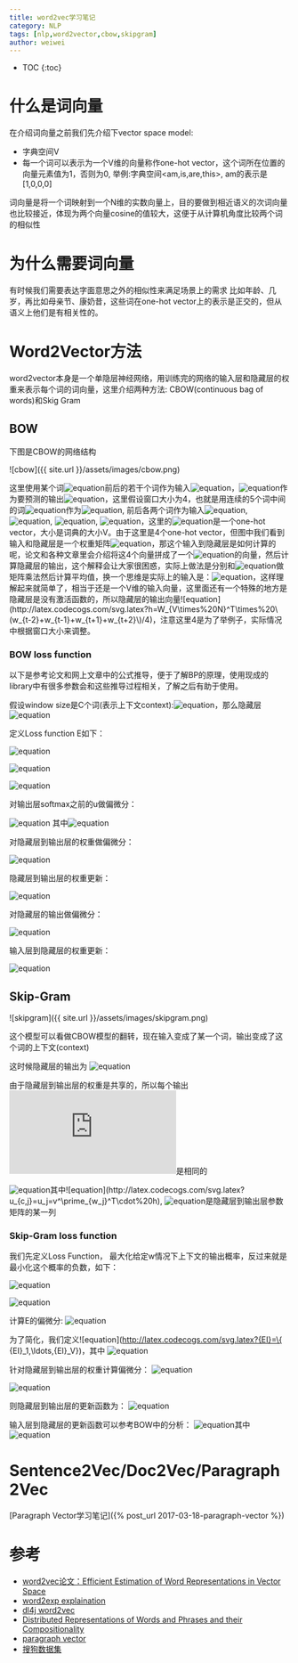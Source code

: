 ```yaml
---
title: word2vec学习笔记
category: NLP
tags: [nlp,word2vector,cbow,skipgram]
author: weiwei
---
```

* TOC
{:toc}

# 什么是词向量

在介绍词向量之前我们先介绍下vector space model:

* 字典空间V
* 每一个词可以表示为一个V维的向量称作one-hot vector，这个词所在位置的向量元素值为1，否则为0, 举例:字典空间<am,is,are,this>, am的表示是[1,0,0,0]

词向量是将一个词映射到一个N维的实数向量上，目的要做到相近语义的次词向量也比较接近，体现为两个向量cosine的值较大，这便于从计算机角度比较两个词的相似性


# 为什么需要词向量

有时候我们需要表达字面意思之外的相似性来满足场景上的需求
比如年龄、几岁，再比如母亲节、康奶昔，这些词在one-hot vector上的表示是正交的，但从语义上他们是有相关性的。

# Word2Vector方法
word2vector本身是一个单隐层神经网络，用训练完的网络的输入层和隐藏层的权重来表示每个词的词向量，这里介绍两种方法: CBOW(continuous bag of words)和Skig Gram

## BOW
下图是CBOW的网络结构

![cbow]({{ site.url }}/assets/images/cbow.png)

这里使用某个词![equation](http://latex.codecogs.com/svg.latex?\matchbf{w_t})前后的若干个词作为输入![equation](http://latex.codecogs.com/svg.latex?\matchbf{x})，![equation](http://latex.codecogs.com/svg.latex?\matchbf{w_t})作为要预测的输出![equation](http://latex.codecogs.com/svg.latex?\matchbf{y})，这里假设窗口大小为4，也就是用连续的5个词中间的词![equation](http://latex.codecogs.com/svg.latex?\mathbf{w_t})作为![equation](http://latex.codecogs.com/svg.latex?\mathbf{y}), 前后各两个词作为输入![equation](http://latex.codecogs.com/svg.latex?\mathbf{w_{t-2}}), ![equation](http://latex.codecogs.com/svg.latex?\mathbf{w_{t-1}}), ![equation](http://latex.codecogs.com/svg.latex?\mathbf{w_{t+1}}), ![equation](http://latex.codecogs.com/svg.latex?\mathbf{w_{t+2}})，这里的![equation](http://latex.codecogs.com/svg.latex?\mathbf{w})是一个one-hot vector，大小是词典的大小V。由于这里是4个one-hot vector，但图中我们看到输入和隐藏层是一个权重矩阵![equation](http://latex.codecogs.com/svg.latex?W_{V\times%20N})，那这个输入到隐藏层是如何计算的呢，论文和各种文章里会介绍将这4个向量拼成了一个![equation](http://latex.codecogs.com/svg.latex?4\times%20V)的向量，然后计算隐藏层的输出，这个解释会让大家很困惑，实际上做法是分别和![equation](http://latex.codecogs.com/svg.latex?W_{V\times%20N})做矩阵乘法然后计算平均值，换一个思维是实际上的输入是：![equation](http://latex.codecogs.com/svg.latex?(w_{t-2}+w_{t-1}+w_{t+1}+w_{t+2})/4)，这样理解起来就简单了，相当于还是一个V维的输入向量，这里面还有一个特殊的地方是隐藏层是没有激活函数的，所以隐藏层的输出向量![equation](http://latex.codecogs.com/svg.latex?h=W_{V\times%20N}^T\times%20\(w_{t-2}+w_{t-1}+w_{t+1}+w_{t+2}\)/4)，注意这里4是为了举例子，实际情况中根据窗口大小来调整。


### BOW loss function
以下是参考论文和网上文章中的公式推导，便于了解BP的原理，使用现成的library中有很多参数会和这些推导过程相关，了解之后有助于使用。

假设window size是C个词(表示上下文context):![equation](http://latex.codecogs.com/svg.latex?\{x_1,...,x_c\})，那么隐藏层
![equation](http://latex.codecogs.com/svg.latex?h=W_{V\times%20N}^{T}\frac{\sum_{i=1}^{C}\mathbf{x_i}}{C})

定义Loss function E如下：

![equation](http://latex.codecogs.com/svg.latex?E=-\log%20p(w_o\mid%20w_{i,1},\ldots,w_{i,C}))

![equation](http://latex.codecogs.com/svg.latex?=-u_{j^*}+\log\sum_{j\prime=1}^{V}\exp(u_j^\prime))

![equation](http://latex.codecogs.com/svg.latex?=-{v^\prime}_{w_o}^{T}\cdot%20{h}+\log\sum_{j^\prime=1}^{V}\exp({v^\prime}_{w_j}^{T}\cdot\%20{h}))

对输出层softmax之前的u做偏微分：

![equation](http://latex.codecogs.com/svg.latex?\frac{\partial{E}}{\partial{u_j}}=y_j-t_j=e_j)
其中![equation](http://latex.codecogs.com/svg.latex?t_j=1(j=j^*))

对隐藏层到输出层的权重做偏微分：

![equation](http://latex.codecogs.com/svg.latex?\frac{\partial{E}}{\partial{w^\prime_{ij}}}=\frac{\partial{E}}{\partial{u_j}}\cdot\frac{\partial{u_j}}{\partial{w^\prime_{ij}}}=e_j\cdot%20h_i)

隐藏层到输出层的权重更新：

![equation](http://latex.codecogs.com/svg.latex?{v^\prime}_{w_j}={v^\prime}_{w_j}-\eta\cdot%20e_j\cdot%20{h})


对隐藏层的输出做偏微分：

![equation](http://latex.codecogs.com/svg.latex?\frac{\partial{E}}{\partial{h_i}}=\sum_{j=1}^{V}\frac{\partial{E}}{\partial{u_j}}\cdot\frac{u_j}{h_i}=\sum_{j=1}^{V}e_j\cdot%20w^\prime_{ij}:={EH}_i)

输入层到隐藏层的权重更新：

![equation](http://latex.codecogs.com/svg.latex?{v}_{w_{I,c}}={v}_{w_{I,c}}-\frac{1}{C}\eta\cdot%20e_j\cdot%20{h})


## Skip-Gram
![skipgram]({{ site.url }}/assets/images/skipgram.png)

这个模型可以看做CBOW模型的翻转，现在输入变成了某一个词，输出变成了这个词的上下文(context)

这时候隐藏层的输出为
![equation](http://latex.codecogs.com/svg.latex?h=W_{k,\cdot}^T:=v_{w_I}^T)

由于隐藏层到输出层的权重是共享的，所以每个输出![equation](http://latex.codecogs.com/svg.latex?y)是相同的

![equation](http://latex.codecogs.com/svg.latex?p(w_{c,j}=w_{O,c}\mid%20W_I)=y_{c,j}=\frac{\exp(u_{c,j})}{\sum_{j^\prime=1}^{V}\exp(u_{j^\prime})})其中![equation](http://latex.codecogs.com/svg.latex?u_{c,j}=u_j=v^\prime_{w_j}^T\cdot%20h), ![equation](http://latex.codecogs.com/svg.latex?v^\prime_{w_j})是隐藏层到输出层参数矩阵的某一列

### Skip-Gram loss function
我们先定义Loss Function， 最大化给定w情况下上下文的输出概率，反过来就是最小化这个概率的负数，如下：

![equation](http://latex.codecogs.com/svg.latex?E=-\log%20p(w_{O,1},\ldots,w_{O,C}\mid%20w_I)=-\log\prod_{c=1}^C\frac{\exp(u_{c,j_c^*})}{\sum_{j^\prime=1}^{V}\exp(u_j^\prime)})

![equation](http://latex.codecogs.com/svg.latex?=-\sum_{c=1}^{C}u_{j_c^*}+C\cdot\log\sum_{j^\prime=1}^{V}\exp(u_{j^\prime}))

计算E的偏微分:
![equation](http://latex.codecogs.com/svg.latex?=\frac{\partial{E}}{\partial{u_{c,j}}}=\sum_{c=1}^{C}(y_{c,j}-t_{c,j})=\sum_{c=1}^{C}e_{c,j})


为了简化，我们定义![equation](http://latex.codecogs.com/svg.latex?{EI}=\{ {EI}_1,\ldots,{EI}_V\})，其中
![equation](http://latex.codecogs.com/svg.latex?{EI}_j=\sum_{c=1}^{C}e_{c,j})

针对隐藏层到输出层的权重计算偏微分：
![equation](http://latex.codecogs.com/svg.latex?\frac{\partial{E}}{\partial{w^\prime_{ij}}}=\sum_{c=1}^{C}\frac{\partial%20E}{\partial%20u_{c,j}}\cdot\frac{\partial%20u_{c,j}}{\partial{w^\prime_{ij}}})


![equation](http://latex.codecogs.com/svg.latex?={EI}_j\cdot%20h_i)

则隐藏层到输出层的更新函数为：
![equation](http://latex.codecogs.com/svg.latex?w^\prime_{ij}=w^\prime_{ij}-\eta\cdot%20{EI}_j\cdot%20h_i)

输入层到隐藏层的更新函数可以参考BOW中的分析：
![equation](http://latex.codecogs.com/svg.latex?v_{wI}=v_{wI}-\eta\cdot{EH}^T)其中![equation](http://latex.codecogs.com/svg.latex?{EH}_i=\sum_{j=1}^{V}{EI}_j\cdot%20w^\prime_{ij})


# Sentence2Vec/Doc2Vec/Paragraph2Vec
[]()
[Paragraph Vector学习笔记]({% post_url 2017-03-18-paragraph-vector %})



# 参考
* [word2vec论文：Efficient Estimation of Word Representations in
Vector Space](https://arxiv.org/pdf/1301.3781.pdf)
* [word2exp explaination](http://www-personal.umich.edu/~ronxin/pdf/w2vexp.pdf)
* [dl4j word2vec](https://deeplearning4j.org/word2vec.html)
* [Distributed Representations of Words and Phrases
and their Compositionality](https://papers.nips.cc/paper/5021-distributed-representations-of-words-and-phrases-and-their-compositionality.pdf)
* [paragraph vector](https://cs.stanford.edu/~quocle/paragraph_vector.pdf)
* [搜狗数据集](http://www.sogou.com/labs/resource/ca.php)